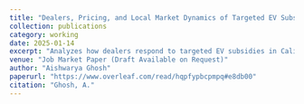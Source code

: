 ```yaml
---
title: "Dealers, Pricing, and Local Market Dynamics of Targeted EV Subsidies"
collection: publications
category: working
date: 2025-01-14
excerpt: "Analyzes how dealers respond to targeted EV subsidies in California, focusing on price pass-through, market competition, and distributional effects across communities."
venue: "Job Market Paper (Draft Available on Request)"
author: "Aishwarya Ghosh"
paperurl: "https://www.overleaf.com/read/hqpfypbcpmpq#e8db00"
citation: "Ghosh, A."
---
```

